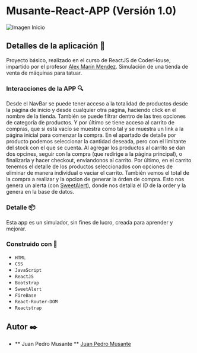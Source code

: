 # Musante-React-APP (Versión 1.0)
![Imagen Inicio](https://firebasestorage.googleapis.com/v0/b/musante-react-app.appspot.com/o/imgPantallaInicio.png?alt=media&token=337c1d66-7fd6-4fcd-97ef-a87acf29a288)

## Detalles de la aplicación :muscle:
Proyecto básico, realizado en el curso de ReactJS de CoderHouse, impartido por el profesor [Alex Marín Mendez](https://github.com/alexmarinmendez).
Simulación de una tienda de venta de máquinas para tatuar.

### Interacciones de la APP :mag:
Desde el NavBar se puede tener acceso a la totalidad de productos desde la página de inicio y desde cualquier otra página, haciendo click en el nombre de la tienda. También se puede filtrar dentro de las tres opciones de categoría de productos. Y por último se tiene acceso al carrito de compras, que si está vacío se muestra como tal y se muestra un link a la página inicial para comenzar la compra.
En el apartado de detalle por producto podemos seleccionar la cantidad deseada, pero con el limitante del stock con el que se cuenta.
Al agregar los productos al carrito se dan dos opcines, seguir con la compra (que redirige a la página principal), o finalizarla y hacer checkout, enviandonos al carrito.
Por último, en el carrito tenemos el detalle de los productos seleccionados con opciones de eliminar de manera individual o vaciar el carrito.
También vemos el total de la compra a realizar y la opcion de generar la órden de compra. Esto nos genera un alerta (con [SweetAlert](https://sweetalert.js.org/guides/)), donde nos detalla el ID de la order y la genera en la base de datos.

### Detalle :package:
Esta app es un simulador, sin fines de lucro, creada para aprender y mejorar.

### Construido con :wrench:
- `HTML`
- `CSS`
- `JavaScript`
- `ReactJS`
- `Bootstrap`
- `SweetAlert`
- `FireBase`
- `React-Router-DOM`
- `Reactstrap`

## Autor :black_nib:
- ** Juan Pedro Musante ** [Juan Pedro Musante](https://github.com/juanmusante)